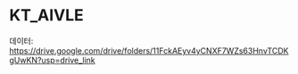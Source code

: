 # KT_AIVLE

데이터: https://drive.google.com/drive/folders/11FckAEyv4yCNXF7WZs63HnvTCDKgUwKN?usp=drive_link
